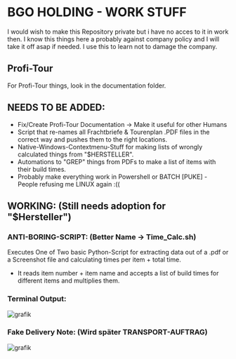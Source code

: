 # BGO HOLDING - WORK STUFF

I would wish to make this Repository private but i have no acces to it in work then.
I know this things here a probably against company policy and I will take it off asap if needed.
I use this to learn not to damage the company.

## Profi-Tour
For Profi-Tour things, look in the documentation folder.

## NEEDS TO BE ADDED:
- Fix/Create Profi-Tour Documentation -> Make it useful for other Humans
- Script that re-names all Frachtbriefe & Tourenplan .PDF files in the correct way and pushes them to the right locations.
- Native-Windows-Contextmenu-Stuff for making lists of wrongly calculated things from "$HERSTELLER".
- Automations to "GREP" things from PDFs to make a list of items with their build times.
- Probably make everything work in Powershell or BATCH [PUKE] - People refusing me LINUX again :((
 
## WORKING: (Still needs adoption for "$Hersteller")
### ANTI-BORING-SCRIPT: (Better Name -> Time_Calc.sh)
Executes One of Two basic Python-Script for extracting data out of a .pdf or a Screenshot file and calculating times per item + total time.

- It reads item number + item name and accepts a list of build times for different items and multiplies them.

### Terminal Output:
![grafik](https://github.com/user-attachments/assets/2d20f088-7bd2-4238-a5cc-6a1aea5506d6)

### Fake Delivery Note: (Wird später TRANSPORT-AUFTRAG)
![grafik](https://github.com/user-attachments/assets/2c998447-417f-433b-854c-bfe1cf59f8c3)


